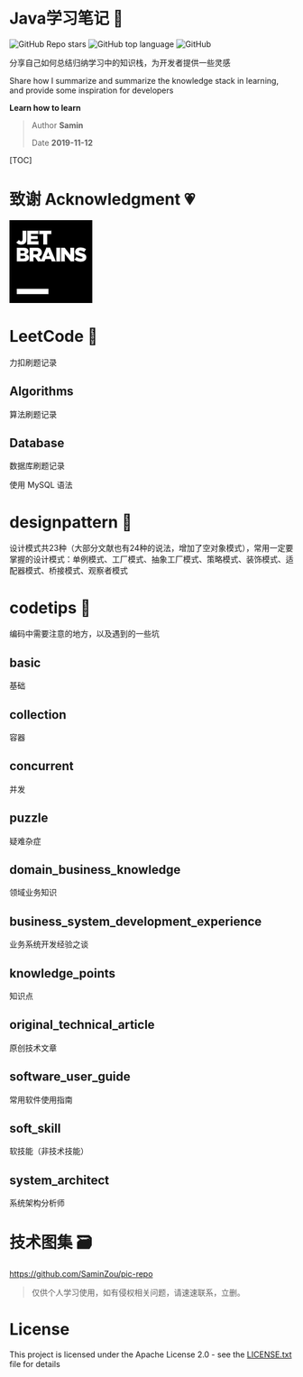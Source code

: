 # Java学习笔记 🚀

![GitHub Repo stars](https://img.shields.io/github/stars/SaminZou/study-prj?style=social)
![GitHub top language](https://img.shields.io/github/languages/top/SaminZou/study-prj)
![GitHub](https://img.shields.io/github/license/SaminZou/study-prj)

分享自己如何总结归纳学习中的知识栈，为开发者提供一些灵感

Share how I summarize and summarize the knowledge stack in learning, and provide some inspiration for developers

**Learn how to learn**

> Author **Samin**
>
> Date **2019-11-12**

[TOC]

# 致谢 Acknowledgment 💗

[![JetBrains](jetbrains.png)](https://www.jetbrains.com)

# LeetCode 📘

力扣刷题记录

## Algorithms

算法刷题记录

## Database

数据库刷题记录

使用 MySQL 语法

# designpattern 📗

设计模式共23种（大部分文献也有24种的说法，增加了空对象模式），常用一定要掌握的设计模式：单例模式、工厂模式、抽象工厂模式、策略模式、装饰模式、适配器模式、桥接模式、观察者模式

# codetips 📕

编码中需要注意的地方，以及遇到的一些坑

## basic

基础

## collection

容器

## concurrent

并发

## puzzle

疑难杂症

## domain_business_knowledge

领域业务知识

## business_system_development_experience

业务系统开发经验之谈

## knowledge_points

知识点

## original_technical_article

原创技术文章

## software_user_guide

常用软件使用指南

## soft_skill

软技能（非技术技能）

## system_architect

系统架构分析师

# 技术图集 🗃

https://github.com/SaminZou/pic-repo

> 仅供个人学习使用，如有侵权相关问题，请速速联系，立删。

# License

This project is licensed under the Apache License 2.0 - see the [LICENSE.txt](https://github.com/SaminZou/study-prj/blob/master/LICENSE.txt) file for details

